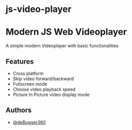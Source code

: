 # js-video-player

# Modern JS Web Videoplayer

A simple modern Videoplayer with basic functionalities


## Features

- Cross platform
- Skip video forward/backward
- Fullscreen mode
- Choose video playback speed
- Picture In Picture video display mode


## Authors

- [@deBugger360](https://github.com/deBugger360)
